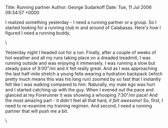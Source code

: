 Title: Running partner
Author: George Sudarkoff
Date: Tue, 11 Jul 2006 09:34:57 +0000

I realized something yesterday - I need a running partner or a group. So
I started looking for a running club in and around of Calabasas. Here's
how I figured I need a running buddy.

\

Yesterday night I headed out for a run. Finally, after a couple of weeks
of hot weather and all my runs taking place on a dreaded treadmill, I
was running outside and was enjoying it immensely. I was running a slow
but steady pace of 9:00"/mi and it felt really great. And as I was
approaching the last half-mile stretch a young fella wearing a hydration
backpack (which pretty much means this was his long run) zoomed by so
fast that I instantly felt like I was walking compared to him.
Naturally, my male ego was hurt and I started catching up with the guy.
When I evened out the pace and glanced at my Forerunner it was showing a
whooping 7:30"/mi pace! And the most amazing part - it didn't feel all
that hard, *it felt awesome*! So, first, I need to re-examine my
training regimen. And second, I need a running partner that will push me
a bit.

\

